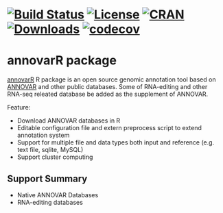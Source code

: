 # [![Build Status](https://travis-ci.com/Miachol/annovarR.svg)](https://travis-ci.com/Miachol/annovarR) [![License](https://img.shields.io/badge/license-MIT-brightgreen.svg?style=flat)](https://en.wikipedia.org/wiki/MIT_License) [![CRAN](http://www.r-pkg.org/badges/version/annovarR)](https://cran.r-project.org/package=annovarR) [![Downloads](http://cranlogs.r-pkg.org/badges/annovarR?color=brightgreen)](http://www.r-pkg.org/pkg/annovarR) [![codecov](https://codecov.io/github/JhuangLab/annovarR/branch/master/graphs/badge.svg)](https://codecov.io/github/JhuangLab/annovarR) 

annovarR package
==============
[annovarR](https://github.com/JhuangLab/annovarR) R package is an open source genomic annotation tool based on [ANNOVAR](http://annovar.openbioinformatics.org/en/latest/) and other public databases. Some of RNA-editing and other RNA-seq releated database be added as the supplement of ANNOVAR.

Feature:

-   Download ANNOVAR databases in R
-   Editable configuration file and extern preprocess script to extend annotation system
-   Support for multiple file and data types both input and reference (e.g. text file, sqlite, MySQL)
-   Support cluster computing

## Support Summary

-   Native ANNOVAR Databases
-   RNA-editing databases
